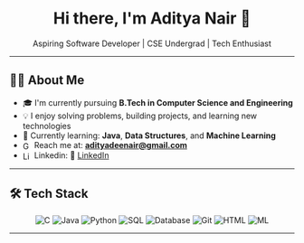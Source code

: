 <h1 align="center">Hi there, I'm Aditya Nair 👋</h1>

<p align="center">
  Aspiring Software Developer | CSE Undergrad | Tech Enthusiast
</p>

---

## 🧑‍💻 About Me

- 🎓 I'm currently pursuing **B.Tech in Computer Science and Engineering**
- 💡 I enjoy solving problems, building projects, and learning new technologies
- 🌱 Currently learning: **Java**, **Data Structures**, and **Machine Learning**
- <img src="https://cdn.jsdelivr.net/gh/devicons/devicon/icons/google/google-original.svg" alt="Gmail" width="16" style="vertical-align:middle;"/> Reach me at: **adityadeenair@gmail.com**  
- <img src="https://cdn.jsdelivr.net/gh/devicons/devicon/icons/linkedin/linkedin-original.svg" alt="LinkedIn" width="16" style="vertical-align:middle;"/> Linkedin: 🔗 [LinkedIn](https://www.linkedin.com/in/aditya-d-nair-959762330/)



---

## 🛠️ Tech Stack

<div align="center">
  
![C](https://img.shields.io/badge/C-00599C?style=for-the-badge&logo=c&logoColor=white)
![Java](https://img.shields.io/badge/Java-007396?style=for-the-badge&logo=openjdk&logoColor=white)
![Python](https://img.shields.io/badge/Python-3776AB?style=for-the-badge&logo=python&logoColor=white)
![SQL](https://img.shields.io/badge/SQL-336791?style=for-the-badge&logo=postgresql&logoColor=white)
![Database](https://img.shields.io/badge/Database-4DB33D?style=for-the-badge&logo=databricks&logoColor=white)
![Git](https://img.shields.io/badge/Git-F05032?style=for-the-badge&logo=git&logoColor=white)
![HTML](https://img.shields.io/badge/HTML-E34F26?style=for-the-badge&logo=html5&logoColor=white)
![ML](https://img.shields.io/badge/Machine%20Learning-FF6F00?style=for-the-badge&logo=tensorflow&logoColor=white)











</div>

---

